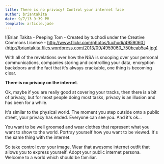 ```yaml
---
title: There is no privacy! Control your internet face
author: briantakita
date: 9/7/13 9:39 PM
template: article.jade
---
```


![Brian Takita - Peeping Tom - Created by tuchodi under the Creative Commons License - http://www.flickr.com/photos/tuchodi/4959060](http://briantakita.files.wordpress.com/2013/09/4959060_750beab5a4.jpg)

With all of the revelations over how the NSA is snooping over your personal communications, companies storing and controlling your data, encryption backdoors and the fact that it's always crackable, one thing is becoming clear.

<span class="more"></span>

**There is no privacy on the internet**.

Ok, maybe if you are really good at covering your tracks, then there is a bit of privacy, but for most people doing most tasks, privacy is an illusion and has been for a while.

It's similar to the physical world. The moment you step outside onto a public street, your privacy has ended. Everyone can see you. And it's ok...

You want to be well groomed and wear clothes that represent what you want to show to the world. Portray yourself how you want to be viewed. It's the same thing with the internet.

So take control over your image. Wear that awesome internet outfit that allows you to express yourself. Adopt your public internet persona. Welcome to a world which should be familiar.
